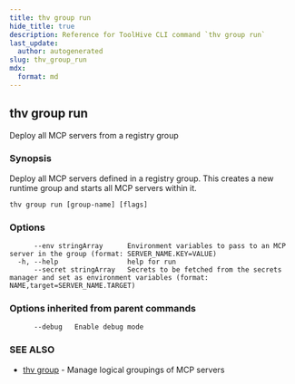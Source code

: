 ```yaml
---
title: thv group run
hide_title: true
description: Reference for ToolHive CLI command `thv group run`
last_update:
  author: autogenerated
slug: thv_group_run
mdx:
  format: md
---
```


## thv group run

Deploy all MCP servers from a registry group

### Synopsis

Deploy all MCP servers defined in a registry group.
		 This creates a new runtime group and starts all MCP servers within it.

```
thv group run [group-name] [flags]
```

### Options

```
      --env stringArray      Environment variables to pass to an MCP server in the group (format: SERVER_NAME.KEY=VALUE)
  -h, --help                 help for run
      --secret stringArray   Secrets to be fetched from the secrets manager and set as environment variables (format: NAME,target=SERVER_NAME.TARGET)
```

### Options inherited from parent commands

```
      --debug   Enable debug mode
```

### SEE ALSO

* [thv group](thv_group.md)	 - Manage logical groupings of MCP servers

